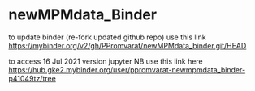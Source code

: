 # newMPMdata_Binder

to update binder (re-fork updated github repo) use this link
https://mybinder.org/v2/gh/PPromvarat/newMPMdata_binder.git/HEAD


to access 16 Jul 2021 version jupyter NB use this link here
https://hub.gke2.mybinder.org/user/ppromvarat-newmpmdata_binder-p41049tz/tree
